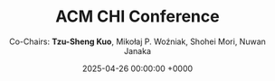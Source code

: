 ---
layout: project
category: initiative
date:  2025-04-26 00:00:00 +0000
title: "ACM CHI Conference"
description: "Student Volunteer Co-Chair"
author: "Co-Chairs: <b>Tzu-Sheng Kuo</b>, Mikołaj P. Woźniak, Shohei Mori, Nuwan Janaka"
thumbnail: /projects/chi25/chi25.jpg
website: https://chi2025.acm.org/
---